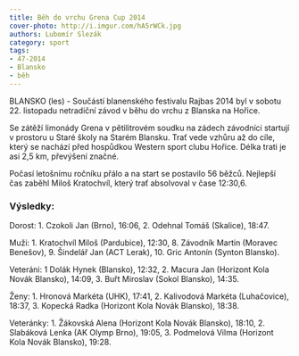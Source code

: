 ```yaml
---
title: Běh do vrchu Grena Cup 2014
cover-photo: http://i.imgur.com/hA5rWCk.jpg
authors: Lubomír Slezák
category: sport
tags: 
- 47-2014
- Blansko
- běh
---
```

BLANSKO (les) - Součástí blanenského festivalu Rajbas 2014 byl v sobotu 22. listopadu netradiční závod v běhu do vrchu z Blanska na Hořice.

Se zátěží limonády Grena v pětilitrovém soudku na zádech závodníci startují v prostoru u Staré školy na Starém Blansku. Trať vede vzhůru až do cíle, který se nachází před hospůdkou Western sport clubu Hořice. Délka trati je asi 2,5 km, převýšení značné.

Počasí letošnímu ročníku přálo a na start se postavilo 56 běžců. Nejlepší čas zaběhl Miloš Kratochvíl, který trať absolvoval v čase 12:30,6.

### Výsledky: 

Dorost: 1. Czokoli Jan (Brno), 16:06, 2. Odehnal Tomáš (Skalice), 18:47. 

Muži: 1. Kratochvíl Miloš (Pardubice), 12:30, 8. Závodník Martin (Moravec Benešov), 9. Šindelář Jan (ACT Lerak), 10. Gric Antonín (Synton Blansko). 

Veteráni: 1 Dolák Hynek (Blansko), 12:32, 2. Macura Jan (Horizont Kola Novák Blansko), 14:09, 3. Buřt Miroslav (Sokol Blansko), 14:35.

Ženy: 1. Hronová Markéta (UHK), 17:41, 2. Kalivodová Markéta (Luhačovice), 18:37, 3. Kopecká Radka (Horizont Kola Novák Blansko), 18:38. 

Veteránky: 1. Žákovská Alena (Horizont Kola Novák Blansko), 18:10, 2. Slabáková Lenka (AK Olymp Brno), 19:05, 3. Podmelová Vilma (Horizont Kola Novák Blansko), 19:28.


